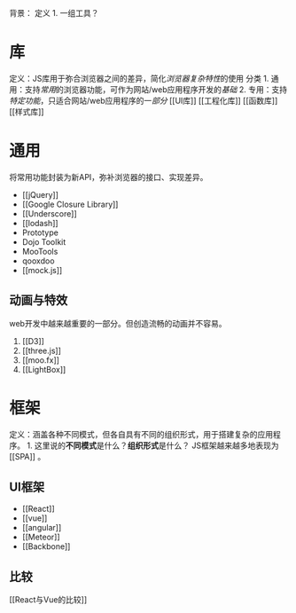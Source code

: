 背景：
定义
	1. 一组工具？
# 库
定义：JS库用于弥合浏览器之间的差异，简化*浏览器复杂特性*的使用
分类
	1. 通用：支持*常用*的浏览器功能，可作为网站/web应用程序开发的*基础*
	2. 专用：支持*特定功能*，只适合网站/web应用程序的一*部分*
[[UI库]] 
[[工程化库]] 
[[函数库]] 
[[样式库]] 
# 通用
将常用功能封装为新API，弥补浏览器的接口、实现差异。
- [[jQuery]]
- [[Google Closure Library]]
- [[Underscore]]
- [[lodash]] 
- Prototype
- Dojo Toolkit 
- MooTools
- qooxdoo 
- [[mock.js]] 
## 动画与特效
web开发中越来越重要的一部分。但创造流畅的动画并不容易。
1. [[D3]] 
2. [[three.js]] 
3. [[moo.fx]] 
4. [[LightBox]] 

# 框架
定义：涵盖各种不同模式，但各自具有不同的组织形式，用于搭建复杂的应用程序。
	1. 这里说的**不同模式**是什么？**组织形式**是什么？
JS框架越来越多地表现为[[SPA]] 。
## UI框架
- [[React]] 
- [[vue]] 
- [[angular]] 
- [[Meteor]] 
- [[Backbone]] 
## 比较
[[React与Vue的比较]] 